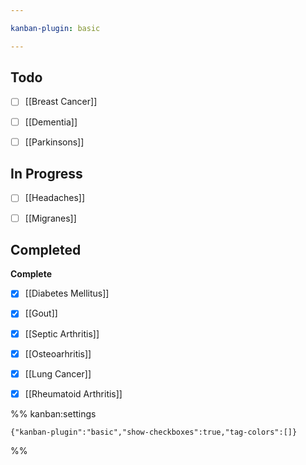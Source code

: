 ```yaml
---

kanban-plugin: basic

---
```


## Todo

- [ ] [[Breast Cancer]]
- [ ] [[Dementia]]
- [ ] [[Parkinsons]]


## In Progress

- [ ] [[Headaches]]
- [ ] [[Migranes]]


## Completed

**Complete**
- [x] [[Diabetes Mellitus]]
- [x] [[Gout]]
- [x] [[Septic Arthritis]]
- [x] [[Osteoarhritis]]
- [x] [[Lung Cancer]]
- [x] [[Rheumatoid Arthritis]]




%% kanban:settings
```
{"kanban-plugin":"basic","show-checkboxes":true,"tag-colors":[]}
```
%%